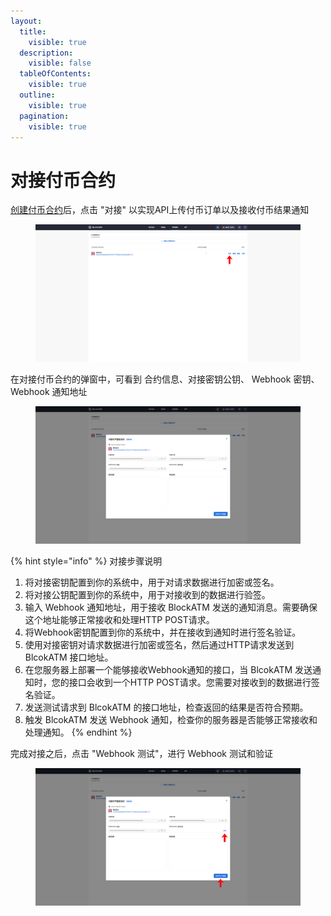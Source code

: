 ```yaml
---
layout:
  title:
    visible: true
  description:
    visible: false
  tableOfContents:
    visible: true
  outline:
    visible: true
  pagination:
    visible: true
---
```


# 对接付币合约

[创建付币合约](chuang-jian-fu-bi-zhi-neng-he-yue.md)后，点击 "对接" 以实现API上传付币订单以及接收付币结果通知

<figure><img src="../../../.gitbook/assets/28.png" alt=""><figcaption></figcaption></figure>

在对接付币合约的弹窗中，可看到 合约信息、对接密钥公钥、 Webhook 密钥、 Webhook 通知地址

<figure><img src="../../../.gitbook/assets/screencapture-backstage-b2b-pre-ufcfan-org-payment-2025-04-10-18_02_49.png" alt=""><figcaption></figcaption></figure>

{% hint style="info" %}
对接步骤说明

1. 将对接密钥配置到你的系统中，用于对请求数据进行加密或签名。
2. 将对接公钥配置到你的系统中，用于对接收到的数据进行验签。
3. 输入 Webhook 通知地址，用于接收 BlockATM 发送的通知消息。需要确保这个地址能够正常接收和处理HTTP POST请求。
4. 将Webhook密钥配置到你的系统中，并在接收到通知时进行签名验证。
5. 使用对接密钥对请求数据进行加密或签名，然后通过HTTP请求发送到 BlcokATM 接口地址。
6. 在您服务器上部署一个能够接收Webhook通知的接口，当 BlcokATM 发送通知时，您的接口会收到一个HTTP POST请求。您需要对接收到的数据进行签名验证。
7. 发送测试请求到 BlcokATM 的接口地址，检查返回的结果是否符合预期。
8. 触发 BlcokATM 发送 Webhook 通知，检查你的服务器是否能够正常接收和处理通知。
{% endhint %}

完成对接之后，点击 "Webhook 测试"，进行 Webhook 测试和验证

<figure><img src="../../../.gitbook/assets/29.png" alt=""><figcaption></figcaption></figure>
